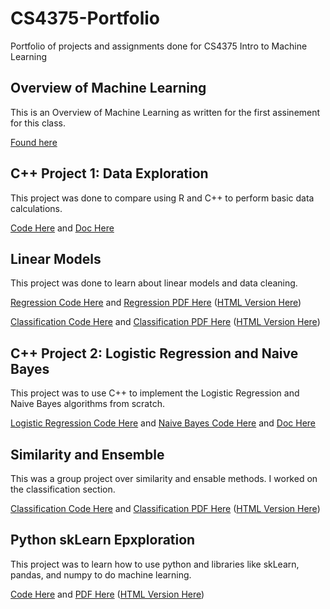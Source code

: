 # CS4375-Portfolio
Portfolio of projects and assignments done for CS4375 Intro to Machine Learning

## Overview of Machine Learning
This is an Overview of Machine Learning as written for the first assinement for this class. 

[Found here](Overview_of_ML.pdf)

## C++ Project 1: Data Exploration
This project was done to compare using R and C++ to perform basic data calculations. 

[Code Here](cpp/project1/Main.cpp) and [Doc Here](cpp/project1/project1.pdf)

## Linear Models
This project was done to learn about linear models and data cleaning. 

[Regression Code Here](r/linear_models/Regression.rmd) and [Regression PDF Here](r/linear_models/Linear_Models_Regression.pdf) ([HTML Version Here](r/linear_models/Regression.html))

[Classification Code Here](r/linear_models/Classification.rmd) and [Classification PDF Here](r/linear_models/Linear_Models_Classification.pdf) ([HTML Version Here](r/linear_models/Regression.html))

## C++ Project 2: Logistic Regression and Naive Bayes
This project was to use C++ to implement the Logistic Regression and Naive Bayes algorithms from scratch.

[Logistic Regression Code Here](cpp/project2/Logistic%20Regression.cpp) and [Naive Bayes Code Here](cpp/project2/Naive%20Bayes.cpp) and [Doc Here](cpp/project2/Logistic%20Regresssion%20and%20Naive%20Bayes.pdf) 

## Similarity and Ensemble
This was a group project over similarity and ensable methods. I worked on the classification section.

[Classification Code Here](r/similarity_and_ensemble/Classification.rmd) and [Classification PDF Here](r/similarity_and_ensemble/Classification.pdf) ([HTML Version Here](r/similarity_and_ensemble/Classification.html))

## Python skLearn Epxploration
This project was to learn how to use python and libraries like skLearn, pandas, and numpy to do machine learning.

[Code Here](py/skLearn/skLearn.ipynb) and [PDF Here](py/skLearn/skLearn.pdf) ([HTML Version Here](py/skLearn/skLearn.html))